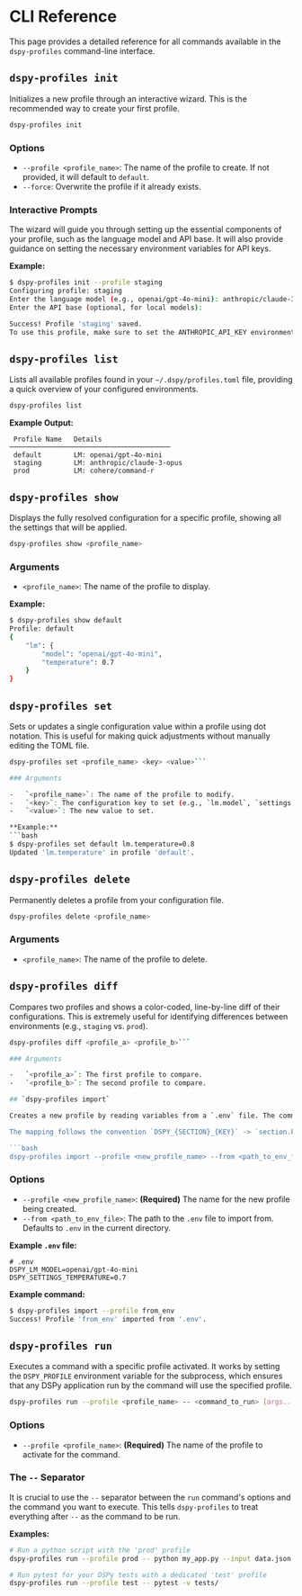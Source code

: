 # CLI Reference

This page provides a detailed reference for all commands available in the `dspy-profiles` command-line interface.

## `dspy-profiles init`

Initializes a new profile through an interactive wizard. This is the recommended way to create your first profile.

```bash
dspy-profiles init
```

### Options

-   `--profile <profile_name>`: The name of the profile to create. If not provided, it will default to `default`.
-   `--force`: Overwrite the profile if it already exists.

### Interactive Prompts

The wizard will guide you through setting up the essential components of your profile, such as the language model and API base. It will also provide guidance on setting the necessary environment variables for API keys.

**Example:**
```bash
$ dspy-profiles init --profile staging
Configuring profile: staging
Enter the language model (e.g., openai/gpt-4o-mini): anthropic/claude-3-opus
Enter the API base (optional, for local models):

Success! Profile 'staging' saved.
To use this profile, make sure to set the ANTHROPIC_API_KEY environment variable.
```

## `dspy-profiles list`

Lists all available profiles found in your `~/.dspy/profiles.toml` file, providing a quick overview of your configured environments.

```bash
dspy-profiles list
```

**Example Output:**
```
 Profile Name   Details
────────────────────────────────────────
 default        LM: openai/gpt-4o-mini
 staging        LM: anthropic/claude-3-opus
 prod           LM: cohere/command-r
```

## `dspy-profiles show`

Displays the fully resolved configuration for a specific profile, showing all the settings that will be applied.

```bash
dspy-profiles show <profile_name>
```

### Arguments

-   `<profile_name>`: The name of the profile to display.

**Example:**
```bash
$ dspy-profiles show default
Profile: default
{
    "lm": {
        "model": "openai/gpt-4o-mini",
        "temperature": 0.7
    }
}
```

## `dspy-profiles set`

Sets or updates a single configuration value within a profile using dot notation. This is useful for making quick adjustments without manually editing the TOML file.

```bash
dspy-profiles set <profile_name> <key> <value>```

### Arguments

-   `<profile_name>`: The name of the profile to modify.
-   `<key>`: The configuration key to set (e.g., `lm.model`, `settings.temperature`).
-   `<value>`: The new value to set.

**Example:**
```bash
$ dspy-profiles set default lm.temperature=0.8
Updated 'lm.temperature' in profile 'default'.
```

## `dspy-profiles delete`

Permanently deletes a profile from your configuration file.

```bash
dspy-profiles delete <profile_name>
```

### Arguments

-   `<profile_name>`: The name of the profile to delete.

## `dspy-profiles diff`

Compares two profiles and shows a color-coded, line-by-line diff of their configurations. This is extremely useful for identifying differences between environments (e.g., `staging` vs. `prod`).

```bash
dspy-profiles diff <profile_a> <profile_b>```

### Arguments

-   `<profile_a>`: The first profile to compare.
-   `<profile_b>`: The second profile to compare.

## `dspy-profiles import`

Creates a new profile by reading variables from a `.env` file. The command looks for variables with a `DSPY_` prefix and maps them to the profile's configuration.

The mapping follows the convention `DSPY_{SECTION}_{KEY}` -> `section.key`. For example, `DSPY_LM_MODEL` becomes `lm.model`.

```bash
dspy-profiles import --profile <new_profile_name> --from <path_to_env_file>
```

### Options

-   `--profile <new_profile_name>`: **(Required)** The name for the new profile being created.
-   `--from <path_to_env_file>`: The path to the `.env` file to import from. Defaults to `.env` in the current directory.

**Example `.env` file:**
```dotenv
# .env
DSPY_LM_MODEL=openai/gpt-4o-mini
DSPY_SETTINGS_TEMPERATURE=0.7
```

**Example command:**
```bash
$ dspy-profiles import --profile from_env
Success! Profile 'from_env' imported from '.env'.
```

## `dspy-profiles run`

Executes a command with a specific profile activated. It works by setting the `DSPY_PROFILE` environment variable for the subprocess, which ensures that any DSPy application run by the command will use the specified profile.

```bash
dspy-profiles run --profile <profile_name> -- <command_to_run> [args...]
```

### Options

-   `--profile <profile_name>`: **(Required)** The name of the profile to activate for the command.

### The `--` Separator

It is crucial to use the `--` separator between the `run` command's options and the command you want to execute. This tells `dspy-profiles` to treat everything after `--` as the command to be run.

**Examples:**

```bash
# Run a python script with the 'prod' profile
dspy-profiles run --profile prod -- python my_app.py --input data.json

# Run pytest for your DSPy tests with a dedicated 'test' profile
dspy-profiles run --profile test -- pytest -v tests/
```

